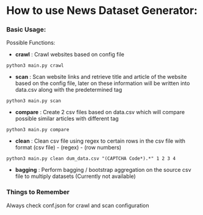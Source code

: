 # How to use News Dataset Generator:
### Basic Usage: 

Possible Functions:
- **crawl** : Crawl websites based on config file
```
python3 main.py crawl
```
- **scan** : Scan website links and retrieve title and article of the website based on the config file, later on these information will be written into data.csv along with the predetermined tag
```
python3 main.py scan
```
- **compare** : Create 2 csv files based on data.csv which will compare possible similar articles with different tag
```
python3 main.py compare 
```
- **clean** : Clean csv file using regex to certain rows in the csv file with format (csv file) - (regex) - (row numbers)
```
python3 main.py clean dum_data.csv "(CAPTCHA Code*).*" 1 2 3 4
```
- **bagging** : Perform bagging / bootstrap aggregation on the source csv file to multiply datasets (Currently not available)

### Things to Remember
Always check conf.json for crawl and scan configuration